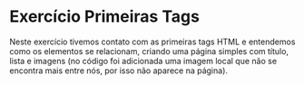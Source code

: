 # Exercício Primeiras Tags

Neste exercício tivemos contato com as primeiras tags HTML e entendemos como os elementos se relacionam, criando uma página simples com título, lista e imagens (no código foi adicionada uma imagem local que não se encontra mais entre nós, por isso não aparece na página).
